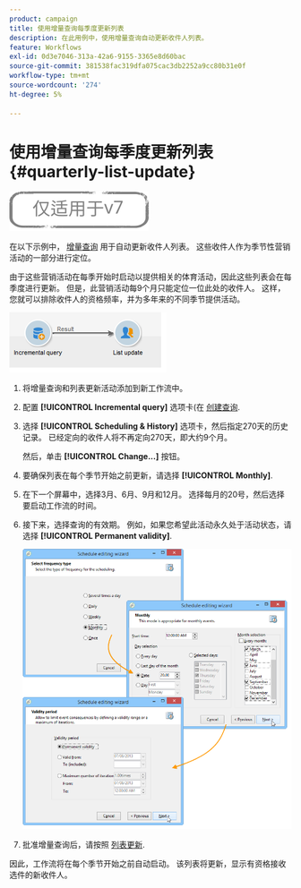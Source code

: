 ```yaml
---
product: campaign
title: 使用增量查询每季度更新列表
description: 在此用例中，使用增量查询自动更新收件人列表。
feature: Workflows
exl-id: 0d3e7046-313a-42a6-9155-3365e8d60bac
source-git-commit: 381538fac319dfa075cac3db2252a9cc80b31e0f
workflow-type: tm+mt
source-wordcount: '274'
ht-degree: 5%

---
```


# 使用增量查询每季度更新列表 {#quarterly-list-update}

![](../../assets/v7-only.svg)

在以下示例中， [增量查询](incremental-query.md) 用于自动更新收件人列表。 这些收件人作为季节性营销活动的一部分进行定位。

由于这些营销活动在每季开始时启动以提供相关的体育活动，因此这些列表会在每季度进行更新。 但是，此营销活动每9个月只能定位一位此处的收件人。 这样，您就可以排除收件人的资格频率，并为多年来的不同季节提供活动。

![](assets/incremental_query_example.png)

1. 将增量查询和列表更新活动添加到新工作流中。
1. 配置 **[!UICONTROL Incremental query]** 选项卡(在 [创建查询](query.md#creating-a-query).
1. 选择 **[!UICONTROL Scheduling & History]** 选项卡，然后指定270天的历史记录。 已经定向的收件人将不再定向270天，即大约9个月。

   然后，单击 **[!UICONTROL Change...]** 按钮。

1. 要确保列表在每个季节开始之前更新，请选择 **[!UICONTROL Monthly]**.
1. 在下一个屏幕中，选择3月、6月、9月和12月。 选择每月的20号，然后选择要启动工作流的时间。
1. 接下来，选择查询的有效期。 例如，如果您希望此活动永久处于活动状态，请选择 **[!UICONTROL Permanent validity]**.

   ![](assets/incremental_query_example_2.png)

1. 批准增量查询后，请按照 [列表更新](list-update.md).

因此，工作流将在每个季节开始之前自动启动。 该列表将更新，显示有资格接收选件的新收件人。
